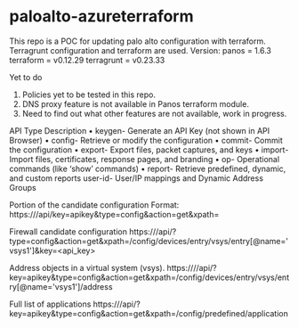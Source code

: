# paloalto-azureterraform
This repo is a POC for updating palo alto configuration with terraform. 
Terragrunt configuration and terraform are used.
Version: 
panos        = 1.6.3
terraform    = v0.12.29
terragrunt   = v0.23.33

Yet to do
  1. Policies yet to be tested in this repo.
  2. DNS proxy feature is not available in Panos terraform module. 
  3. Need to find out what other features are not available, work in progress.

  API Type Description
	•   keygen- Generate an API Key (not shown in API Browser)
	•   config- Retrieve or modify the configuration
	•   commit- Commit the configuration
	•   export- Export files, packet captures, and keys
	•   import- Import files, certificates, response pages, and branding
	•   op- Operational commands (like ‘show’ commands)
	•   report- Retrieve predefined, dynamic, and custom reports
      user-id- User/IP mappings and Dynamic Address Groups


Portion of the candidate configuration
Format: https://<firewall>/api/key=apikey&type=config&action=get&xpath=<path-to-config-node>

Firewall candidate configuration
https://<firewall>/api/?type=config&action=get&xpath=/config/devices/entry/vsys/entry[@name='vsys1']&key=<api_key>

Address objects in a virtual system (vsys).
https://<firewall>//api/?key=apikey&type=config&action=get&xpath=/config/devices/entry/vsys/entry[@name='vsys1']/address
								
Full list of applications
https://<firewall>/api/?key=apikey&type=config&action=get&xpath=/config/predefined/application
								

